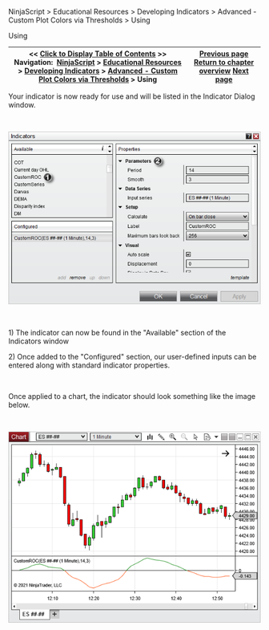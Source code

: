 ﻿


NinjaScript \> Educational Resources \> Developing Indicators \> Advanced \- Custom Plot Colors via Thresholds \> Using






















Using







| \<\< [Click to Display Table of Contents](using5.md) \>\> **Navigation:**     [NinjaScript](ninjascript.md) \> [Educational Resources](educational_resources.md) \> [Developing Indicators](developing_indicators.md) \> [Advanced \- Custom Plot Colors via Thresholds](advanced_-_custom_plot_colors_.md) \> Using | [Previous page](compiling5.md) [Return to chapter overview](advanced_-_custom_plot_colors_.md) [Next page](intermediate_-_historical_cust.md) |
| --- | --- |











Your indicator is now ready for use and will be listed in the Indicator Dialog window.


 


![CustomROCUsing1](customrocusing1.png)


 


1\) The indicator can now be found in the "Available" section of the Indicators window


2\) Once added to the "Configured" section, our user\-defined inputs can be entered along with standard indicator properties.


 


Once applied to a chart, the indicator should look something like the image below.


 


![CustomROCUsing2](customrocusing2.png)








